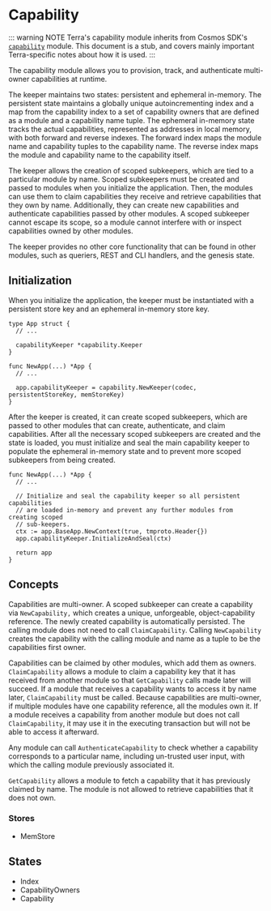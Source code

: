 # Capability

::: warning NOTE
Terra's capability module inherits from Cosmos SDK's [`capability`](https://docs.cosmos.network/master/modules/capability/) module. This document is a stub, and covers mainly important Terra-specific notes about how it is used.
:::

The capability module allows you to provision, track, and authenticate multi-owner capabilities at runtime.

The keeper maintains two states: persistent and ephemeral in-memory. The persistent state maintains a globally unique autoincrementing index and a map from the capability index to a set of capability owners that are defined as a module and a capability name tuple. The ephemeral in-memory state tracks the actual capabilities, represented as addresses in local memory, with both forward and reverse indexes. The forward index maps the module name and capability tuples to the capability name. The reverse index maps the module and capability name to the capability itself.

The keeper allows the creation of scoped subkeepers, which are tied to a particular module by name. Scoped subkeepers must be created and passed to modules when you initialize the application. Then, the modules can use them to claim capabilities they receive and retrieve capabilities that they own by name. Additionally, they can create new capabilities and authenticate capabilities passed by other modules. A scoped subkeeper cannot escape its scope, so a module cannot interfere with or inspect capabilities owned by other modules.

The keeper provides no other core functionality that can be found in other modules, such as queriers, REST and CLI handlers, and the genesis state.

## Initialization

When you initialize the application, the keeper must be instantiated with a persistent store key and an ephemeral in-memory store key.

```
type App struct {
  // ...

  capabilityKeeper *capability.Keeper
}

func NewApp(...) *App {
  // ...

  app.capabilityKeeper = capability.NewKeeper(codec, persistentStoreKey, memStoreKey)
}
```

After the keeper is created, it can create scoped subkeepers, which are passed to other modules that can create, authenticate, and claim capabilities. After all the necessary scoped subkeepers are created and the state is loaded, you must initialize and seal the main capability keeper to populate the ephemeral in-memory state and to prevent more scoped subkeepers from being created.

```
func NewApp(...) *App {
  // ...

  // Initialize and seal the capability keeper so all persistent capabilities
  // are loaded in-memory and prevent any further modules from creating scoped
  // sub-keepers.
  ctx := app.BaseApp.NewContext(true, tmproto.Header{})
  app.capabilityKeeper.InitializeAndSeal(ctx)

  return app
}
```

## Concepts

Capabilities are multi-owner. A scoped subkeeper can create a capability via `NewCapability,` which creates a unique, unforgeable, object-capability reference. The newly created capability is automatically persisted. The calling module does not need to call `ClaimCapability`. Calling `NewCapability` creates the capability with the calling module and name as a tuple to be the capabilities first owner.

Capabilities can be claimed by other modules, which add them as owners. `ClaimCapability` allows a module to claim a capability key that it has received from another module so that `GetCapability` calls made later will succeed. If a module that receives a capability wants to access it by name later, `ClaimCapability` must be called. Because capabilities are multi-owner, if multiple modules have one capability reference, all the modules own it. If a module receives a capability from another module but does not call `ClaimCapability`, it may use it in the executing transaction but will not be able to access it afterward.

Any module can call `AuthenticateCapability` to check whether a capability corresponds to a particular name, including un-trusted user input, with which the calling module previously associated it.

`GetCapability` allows a module to fetch a capability that it has previously claimed by name. The module is not allowed to retrieve capabilities that it does not own.

### Stores

- MemStore

## States

- Index
- CapabilityOwners
- Capability
